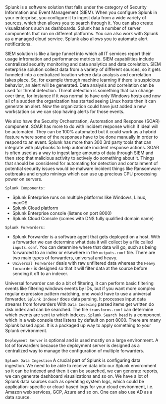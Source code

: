 Splunk is a software solution that falls under the category of Security Information and Event Management (SIEM). When you configure Splunk in your enterprise, you configure it to ingest data from a wide variety of sources, which then allows you to search through it. You can also create visualizations such as dashboards. Splunk has a number of server components that run on different platforms. You can also work with Splunk as a managed cloud service. Splunk also allows you to automate alert notifications. 

SIEM solution is like a large funnel into which all IT services report their usage infromation and performance metrics to. SIEM capabilities include centralized security monitoring and data analytics and data corelation. SIEM enterprise solution collect data from a variety of different sources, so it gets funneled into a centralized location where data analysis and correlation takes place. So, for example through machine learning if there is suspicious behavior, an alert will be generated. Data analysis and correlation can be used for threat detection. Threat detection is something that can change over time, for instance if it was normal to have only Windows hosts and now all of a sudden the organization has started seeing Linux hosts then it can generate an alert. Now the organization could have just added a new workstation so we can stop having alerts for those events.

We also have the Security Orchestration, Automation and Response (SOAR) component. SOAR has more to do with incident response which if ideal will be automated. They can be 100% automated but it could work as a hybrid feature where some of the responses have to be done manually in order to respond to an event. Splunk has more than 300 3rd party tools that can integrate with playbooks to help automate incident response actions. SOAR is often used as a way to ingest large amounts of data through SIEM and then stop that malicious activity to actively do something about it. Things that should be considered for automating for detection and containment of potential security issues would be malware incident things like Ransomware outbreaks and crypto minings which can use up precious CPU processing power on servers. 

`Splunk Components:`
  - Splunk Enterprise runs on multiple platforms like Windows, Linux, macOS
  - Splunk Cloud platform 
  - Splunk Enterprise console (listens on port 8000)
  - Splunk Cloud Console (comes with DNS fully qualified domain name) 

`Splunk Forwarders:`
  - Splunk Forwarder is a software agent that gets deployed on a host. With a forwarder we can determine what data it will collect by a file called `inputs.conf`. You can         determine where that data will go, such as being forwarded to an index or elsewhere in the `outputs.conf` file. There are two main types of forwarders, universal and           heavy. 
  - `Universal Forwarder` deals with raw unfiltered data whereas the `Heavy forwarder` is designed so that it will filter data at the source before sending it off to an            indexer.
  
  Universal forwarder can do a bit of filtering, it can perform basic filtering events like filtering windows events by IDs, but if you want more complex regular expression     pattern matching, one would have to use a universal forwarder. 
  `Splunk Indexer` does data parsing. It processes input data streams from forwarders With `Data Indexing` parsed items get written do disk index and can be searched. 
  The file `transforms.conf` can determine which events are sent to which indexes. 
  `Splunk Search head` is a component which in a web console that listens by default on port 8000. There are many Splunk based apps. It is a packaged up way to apply         something to your Splunk environment. 
  
  `Deployment Server` is optional and is used mostly on a large environment. A lot of forwarders because the deployment server is designed as a centralized way to manage      the configuration of multiple forwarders. 
  
  `Splunk Data Ingestion` 
  A crucial part of Splunk is configuring data ingestion. We need to be able to receive data into our Splunk environment so it can be indexed and then it can be searched,      we can generate reports, we can generate dashboard visualizations and so on. We have a lot of Splunk data sources such as operating system logs, which could be             application-specific or cloud-based logs for your cloud environment, i.e. Amazon web services, GCP, Azure and so on. One can also use AD as a data source. 
  
  

